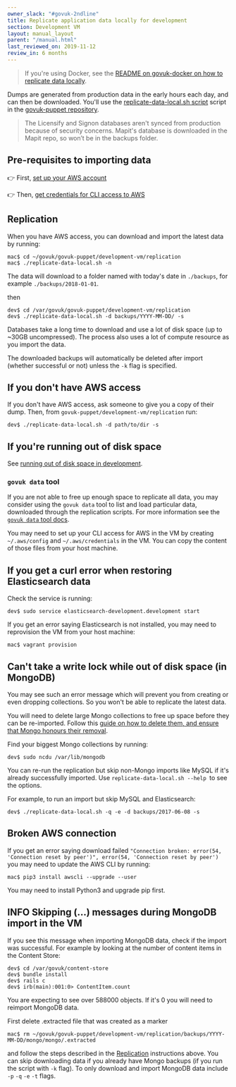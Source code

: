 ```yaml
---
owner_slack: "#govuk-2ndline"
title: Replicate application data locally for development
section: Development VM
layout: manual_layout
parent: "/manual.html"
last_reviewed_on: 2019-11-12
review_in: 6 months
---
```


> If you're using Docker, see the [README on govuk-docker on how to replicate data locally](https://github.com/alphagov/govuk-docker#how-to-replicate-data-locally).

Dumps are generated from production data in the early hours each day, and can
then be downloaded.  You'll use the
[replicate-data-local.sh script](https://github.com/alphagov/govuk-puppet/blob/master/development-vm/replication/replicate-data-local.sh)
script in the [govuk-puppet repository](https://github.com/alphagov/govuk-puppet).

> The Licensify and Signon databases aren't synced from production because of
> security concerns. Mapit's database is downloaded in the Mapit repo, so won’t
> be in the backups folder.

## Pre-requisites to importing data

👉 First, [set up your AWS account](/manual/set-up-aws-account.html)

👉 Then, [get credentials for CLI access to AWS](/manual/gds-cli.html)

## Replication

When you have AWS access, you can download and import the latest data by running:

    mac$ cd ~/govuk/govuk-puppet/development-vm/replication
    mac$ ./replicate-data-local.sh -n

The data will download to a folder named with today's date in `./backups`, for example `./backups/2018-01-01`.

then

    dev$ cd /var/govuk/govuk-puppet/development-vm/replication
    dev$ ./replicate-data-local.sh -d backups/YYYY-MM-DD/ -s

Databases take a long time to download and use a lot of disk space (up to ~30GB uncompressed). The process also uses a lot of compute resource as you import the data.

The downloaded backups will automatically be deleted after import (whether successful or not) unless the `-k` flag is specified.

## If you don't have AWS access

If you don't have AWS access, ask someone to give you a copy of their
dump. Then, from `govuk-puppet/development-vm/replication` run:

    dev$ ./replicate-data-local.sh -d path/to/dir -s

## If you're running out of disk space

See [running out of disk space in development](/manual/development-disk-space.html).

### `govuk data` tool
If you are not able to free up enough space to replicate all data, you may consider using the `govuk data` tool to list and load particular data, downloaded through the replication scripts. For more information see the [`govuk data` tool
docs](https://github.com/alphagov/govuk-guix/blob/master/doc/local-data.md).

You may need to set up your CLI access for AWS in the VM by creating `~/.aws/config` and `~/.aws/credentials` in the VM. You can copy the content of those files from your host machine.


## If you get a curl error when restoring Elasticsearch data

Check the service is running:

    dev$ sudo service elasticsearch-development.development start

If you get an error saying Elasticsearch is not installed, you may need to reprovision the VM from your host machine:

    mac$ vagrant provision

## Can't take a write lock while out of disk space (in MongoDB)

You may see such an error message which will prevent you from creating or even dropping collections. So you won't be able to replicate the latest data.

You will need to delete large Mongo collections to free up space before they can be re-imported. Follow this [guide on how to delete them, and ensure that Mongo honours their removal](https://caffinc.github.io/2014/07/mongodb-cant-take-a-write-lock-while-out-of-disk-space/).

Find your biggest Mongo collections by running:

```
dev$ sudo ncdu /var/lib/mongodb
```

You can re-run the replication but skip non-Mongo imports like MySQL if it's already successfully imported. Use `replicate-data-local.sh --help `to see the options.

For example, to run an import but skip MySQL and Elasticsearch:

```
dev$ ./replicate-data-local.sh -q -e -d backups/2017-06-08 -s
```

## Broken AWS connection

If you get an error saying download failed `"Connection broken: error(54, 'Connection reset by peer')", error(54, 'Connection reset by peer')` you may need to update the AWS CLI by running:
```
mac$ pip3 install awscli --upgrade --user
```
You may need to install Python3 and upgrade pip first.

## INFO Skipping (…) messages during MongoDB import in the VM

If you see this message when importing MongoDB data, check if the import was successful. For example by looking at the number of content items in the Content Store:
```
dev$ cd /var/govuk/content-store
dev$ bundle install
dev$ rails c
dev$ irb(main):001:0> ContentItem.count
```
You are expecting to see over 588000 objects. If it's 0 you will need to reimport MongoDB data.

First delete .extracted file that was created as a marker
```
mac$ rm ~/govuk/govuk-puppet/development-vm/replication/backups/YYYY-MM-DD/mongo/mongo/.extracted
```
and follow the steps described in the [Replication](/manual/replicate-app-data-locally.html#replication) instructions above. You can skip downloading data if you already have Mongo backups (if you run the script with `-k` flag). To only download and import MongoDB data include `-p` `-q` `-e` `-t` flags.
